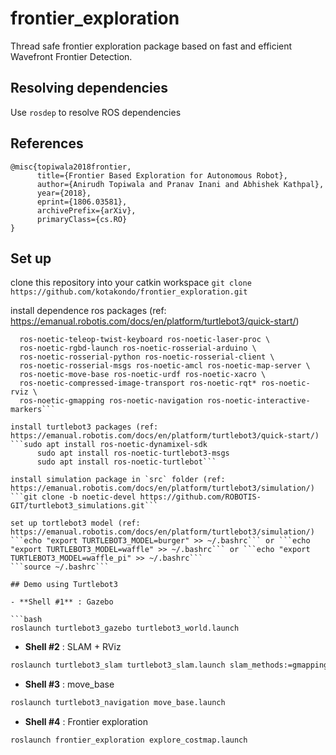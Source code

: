 # frontier_exploration

Thread safe frontier exploration package based on fast and efficient Wavefront Frontier Detection.

## Resolving dependencies

Use `rosdep` to resolve ROS dependencies

## References

```
@misc{topiwala2018frontier,
      title={Frontier Based Exploration for Autonomous Robot}, 
      author={Anirudh Topiwala and Pranav Inani and Abhishek Kathpal},
      year={2018},
      eprint={1806.03581},
      archivePrefix={arXiv},
      primaryClass={cs.RO}
}
```

## Set up

clone this repository into your catkin workspace
```git clone https://github.com/kotakondo/frontier_exploration.git```
 
install dependence ros packages (ref: https://emanual.robotis.com/docs/en/platform/turtlebot3/quick-start/)
```sudo apt-get install ros-noetic-joy ros-noetic-teleop-twist-joy \
  ros-noetic-teleop-twist-keyboard ros-noetic-laser-proc \
  ros-noetic-rgbd-launch ros-noetic-rosserial-arduino \
  ros-noetic-rosserial-python ros-noetic-rosserial-client \
  ros-noetic-rosserial-msgs ros-noetic-amcl ros-noetic-map-server \
  ros-noetic-move-base ros-noetic-urdf ros-noetic-xacro \
  ros-noetic-compressed-image-transport ros-noetic-rqt* ros-noetic-rviz \
  ros-noetic-gmapping ros-noetic-navigation ros-noetic-interactive-markers```

install turtlebot3 packages (ref: https://emanual.robotis.com/docs/en/platform/turtlebot3/quick-start/)
```sudo apt install ros-noetic-dynamixel-sdk
      sudo apt install ros-noetic-turtlebot3-msgs
      sudo apt install ros-noetic-turtlebot```

install simulation package in `src` folder (ref: https://emanual.robotis.com/docs/en/platform/turtlebot3/simulation/)
```git clone -b noetic-devel https://github.com/ROBOTIS-GIT/turtlebot3_simulations.git```

set up tortlebot3 model (ref: https://emanual.robotis.com/docs/en/platform/turtlebot3/simulation/)
```echo "export TURTLEBOT3_MODEL=burger" >> ~/.bashrc``` or ```echo "export TURTLEBOT3_MODEL=waffle" >> ~/.bashrc``` or ```echo "export TURTLEBOT3_MODEL=waffle_pi" >> ~/.bashrc```
```source ~/.bashrc```

## Demo using Turtlebot3

- **Shell #1** : Gazebo

```bash
roslaunch turtlebot3_gazebo turtlebot3_world.launch
```

- **Shell #2** : SLAM + RViz

```bash
roslaunch turtlebot3_slam turtlebot3_slam.launch slam_methods:=gmapping
```

- **Shell #3** : move_base

```bash
roslaunch turtlebot3_navigation move_base.launch 
```

- **Shell #4** : Frontier exploration

```bash
roslaunch frontier_exploration explore_costmap.launch
```